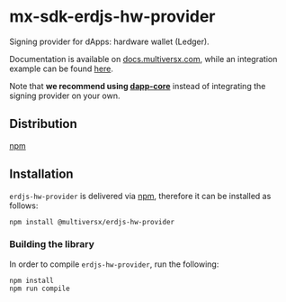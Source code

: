 # mx-sdk-erdjs-hw-provider

Signing provider for dApps: hardware wallet (Ledger).

Documentation is available on [docs.multiversx.com](https://docs.multiversx.com/sdk-and-tools/erdjs/erdjs-signing-providers/), while an integration example can be found [here](https://github.com/multiversx/mx-sdk-erdjs-examples/tree/main/signing-providers).

Note that **we recommend using [dapp-core](https://github.com/multiversx/mx-sdk-dapp)** instead of integrating the signing provider on your own.

## Distribution

[npm](https://www.npmjs.com/package/@multiversx/erdjs-hw-provider)

## Installation

`erdjs-hw-provider` is delivered via [npm](https://www.npmjs.com/package/@multiversx/erdjs-hw-provider), therefore it can be installed as follows:

```
npm install @multiversx/erdjs-hw-provider
```

### Building the library

In order to compile `erdjs-hw-provider`, run the following:

```
npm install
npm run compile
```
